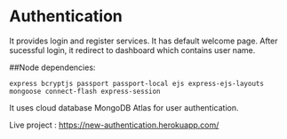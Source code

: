 # Authentication
It provides login and register services. It has default welcome page.
After sucessful login, it redirect to dashboard which contains user name.

##Node dependencies:
```
express bcryptjs passport passport-local ejs express-ejs-layouts mongoose connect-flash express-session
```

It uses cloud database MongoDB Atlas for user authentication.

Live project : https://new-authentication.herokuapp.com/

